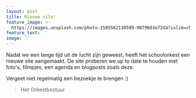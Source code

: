 ```yaml
---
layout: post
title: Nieuwe site!
feature_image: >-
  https://images.unsplash.com/photo-1505562130589-9879683e72da?ixlib=rb-1.2.1&ixid=eyJhcHBfaWQiOjEyMDd9&auto=format&fit=crop&w=1050&q=80
feature_text: ''
image: ''
---
```

Nadat we een lange tijd uit de lucht zijn geweest, heeft het schoolorkest een nieuwe site aangemaakt. De site proberen we up to date te houden met foto's, filmpjes, een agenda en blogposts zoals deze.

Vergeet niet regelmatig een bezoekje te brengen :)

> Het Orkestbestuur
